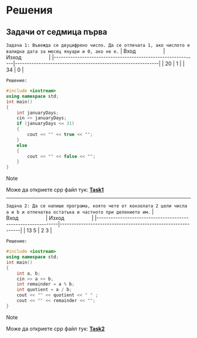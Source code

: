 # Решения

## Задачи от седмица първа
`Задача 1: Въвежда се двуцифрено число. Да се отпечата 1, ако числото е валидна дата за месец януари и 0, ако не е.`
| Вход&nbsp;&nbsp;&nbsp;&nbsp;&nbsp;&nbsp;&nbsp;&nbsp;&nbsp;&nbsp;&nbsp;&nbsp;&nbsp;&nbsp;&nbsp;&nbsp;&nbsp;&nbsp; | Изход&nbsp;&nbsp;&nbsp;&nbsp;&nbsp;&nbsp;&nbsp;&nbsp;&nbsp;&nbsp;&nbsp;&nbsp;&nbsp;&nbsp;&nbsp;&nbsp;&nbsp;&nbsp; |
|-------------------------------------------------------------|-------------------------------------------------------------|
| 20                                                          | 1                                                           |
| 34                                                          | 0                                                           |

`Решение:`
```cpp
#include <iostream>
using namespace std;
int main()
{
    int januaryDays;
    cin >> januaryDays;
    if (januaryDays <= 31)
    {
        cout << "" << true << "";
    }
    else
    {
        cout << "" << false << "";
    }
}
```

> [!NOTE]
> Може да откриете cpp файл тук:
>  [**Task1**](https://github.com/cathy-09/Introduction-To-Programming/blob/main/Week%201/Tasks/cppFiles/Task1.cpp)

<hr style="border-width: 5px !important;">

`Задача 2: Да се напише програма, която чете от конзолата 2 цели числа a и b и отпечатва остатъка и частното при делението им.`
| Вход&nbsp;&nbsp;&nbsp;&nbsp;&nbsp;&nbsp;&nbsp;&nbsp;&nbsp;&nbsp;&nbsp;&nbsp;&nbsp;&nbsp;&nbsp;&nbsp;&nbsp;&nbsp; | Изход&nbsp;&nbsp;&nbsp;&nbsp;&nbsp;&nbsp;&nbsp;&nbsp;&nbsp;&nbsp;&nbsp;&nbsp;&nbsp;&nbsp;&nbsp;&nbsp;&nbsp;&nbsp; |
|-------------------------------------------------------------|-------------------------------------------------------------|
| 13 5                                                          | 2 3                                                           |

`Решение:`
```cpp
#include <iostream>
using namespace std;
int main()
{
    int a, b;
    cin >> a >> b;
    int remainder = a % b;
    int quotient = a / b;
    cout << "" << quotient << " " ;
    cout << "" << remainder << "";
}
```

> [!NOTE]
> Може да откриете cpp файл тук:
>  [**Task2**](https://github.com/cathy-09/Introduction-To-Programming/blob/main/Week%201/Tasks/cppFiles/Task2.cpp)

